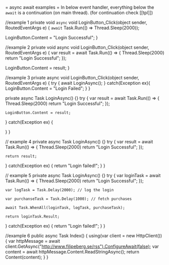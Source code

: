 = async await examples =
In below event handler, everything below the `await` is a continuation (on main thread). (for continuation check [[tpl]])

//example 1
private void `async` void LoginButton_Click(object sender, RoutedEventArgs e) {
  `await` Task.Run(() => Thread.Sleep(2000));

  LoginButton.Content = "Login Successful";
}

//example 2
private void async void LoginButton_Click(object sender, RoutedEventArgs e) {
  var result = await Task.Run(() => {
    Thread.Sleep(2000)
    return "Login Successful";
  });

  LoginButton.Content = result;
}

//example 3
private async void LoginButton_Click(object sender, RoutedEventArgs e) {
  try {
    await LoginAsync();
  }
  catch(Exception ex){
    LoginButton.Content = "Login Failed";
  }
}

private async Task LoginAsync() {}
  try {
    var result = await Task.Run(() => {
      Thread.Sleep(2000)
      return "Login Successful";
    });

    LoginButton.Content = result;
  }
  catch(Exception ex) {

  }
}

// example 4
private async Task<string> LoginAsync() {}
  try {
    var result = await Task.Run(() => {
      Thread.Sleep(2000)
      return "Login Successful";
    });

    return result;
  }
  catch(Exception ex) {
    return "Login failed!";
  }
}


// example 5
private async Task<string> LoginAsync() {}
  try {
    var loginTask = await Task.Run(() => {
      Thread.Sleep(2000)
      return "Login Successful";
    });

    var logTask = Task.Delay(2000); // log the login

    var purchanseTask = Task.Delay(1000); // fetch purchases

    await Task.WhenAll(loginTask, logTask, purchaseTask);

    return loginTask.Result;
  }
  catch(Exception ex) {
    return "Login failed!";
  }
}

//example 6
public async Task<ActionResult> Index() {
  using(var client = new HttpClient()) {
    var httpMessage = await
    client.GetAsync("http://www.filipeberg.se/rss").ConfigureAwait(false);
    var content = await httpMessage.Content.ReadStringAsync();
    return Content(content);
  }
}
